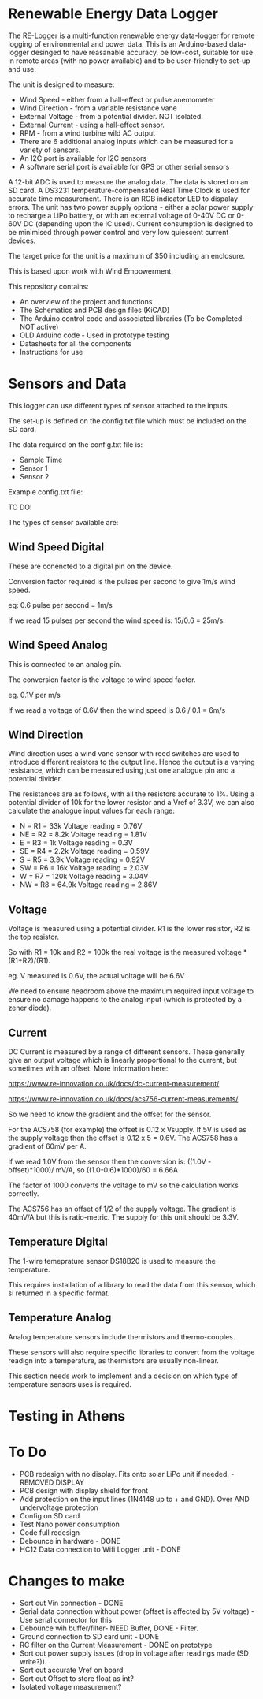 # Renewable Energy Data Logger

The RE-Logger is a multi-function renewable energy data-logger for remote logging of environmental and power data.
This is an Arduino-based data-logger desinged to have reasanable accuracy, be low-cost, suitable for use in remote areas (with no power available) and to be user-friendly to set-up and use.

The unit is designed to measure:

* Wind Speed - either from a hall-effect or pulse anemometer
* Wind Direction - from a variable resistance vane
* External Voltage - from a potential divider. NOT isolated.
* External Current - using a hall-effect sensor.
* RPM - from a wind turbine wild AC output
* There are 6 additional analog inputs which can be measured for a variety of sensors.
* An I2C port is available for I2C sensors
* A software serial port is available for GPS or other serial sensors

A 12-bit ADC is used to measure the analog data.
The data is stored on an SD card.
A DS3231 temperature-compensated Real Time Clock is used for accurate time measurement. 
There is an RGB indicator LED to dispalay errors.
The unit has two power supply options - either a solar power supply to recharge a LiPo battery, or with an external voltage of 0-40V DC or 0-60V DC (depending upon the IC used). Current consumption is designed to be minimised through power control and very low quiescent current devices.

The target price for the unit is a maximum of $50 including an enclosure.

This is based upon work with Wind Empowerment.

This repository contains:
* An overview of the project and functions
* The Schematics and PCB design files (KiCAD)
* The Arduino control code and associated libraries (To be Completed - NOT active)
* OLD Arduino code - Used in prototype testing
* Datasheets for all the components
* Instructions for use

# Sensors and Data

This logger can use different types of sensor attached to the inputs.

The set-up is defined on the config.txt file which must be included on the SD card.

The data required on the config.txt file is:

* Sample Time
* Sensor 1
* Sensor 2

Example config.txt file:

TO DO!

The types of sensor available are:

## Wind Speed Digital

These are conencted to a digital pin on the device.

Conversion factor required is the pulses per second to give 1m/s wind speed. 

eg: 0.6 pulse per second = 1m/s

If we read 15 pulses per second the wind speed is: 15/0.6 = 25m/s.

## Wind Speed Analog

This is connected to an analog pin.

The conversion factor is the voltage to wind speed factor.

eg. 0.1V per m/s

If we read a voltage of 0.6V then the wind speed is 0.6 / 0.1 = 6m/s

## Wind Direction

Wind direction uses a wind vane sensor with reed switches are used to introduce different resistors to the output line. Hence the output is a varying resistance, which can be measured using just one analogue pin and a potential divider.

The resistances are as follows, with all the resistors accurate to 1%. Using a potential divider of 10k for the lower resistor and a Vref of 3.3V, we can also calculate the analogue input values for each range:

* N = R1 = 33k Voltage reading = 0.76V
* NE = R2 = 8.2k Voltage reading = 1.81V
* E = R3 = 1k Voltage reading = 0.3V
* SE = R4 = 2.2k Voltage reading = 0.59V
* S = R5 = 3.9k Voltage reading = 0.92V
* SW = R6 = 16k Voltage reading = 2.03V
* W = R7 = 120k Voltage reading = 3.04V
* NW = R8 = 64.9k Voltage reading = 2.86V

## Voltage

Voltage is measured using a potential divider. R1 is the lower resistor, R2 is the top resistor.

So with R1 = 10k and R2 = 100k the real voltage is the measured voltage * (R1+R2)/(R1).

eg. V measured is 0.6V, the actual voltage will be 6.6V

We need to ensure headroom above the maximum required input voltage to ensure no damage happens to the analog input (which is protected by a zener diode). 

## Current

DC Current is measured by a range of different sensors. These generally give an output voltage which is linearly proportional to the current, but sometimes with an offset. More information here: 

https://www.re-innovation.co.uk/docs/dc-current-measurement/ 

https://www.re-innovation.co.uk/docs/acs756-current-measurements/

So we need to know the gradient and the offset for the sensor.

For the ACS758 (for example) the offset is 0.12 x Vsupply. If 5V is used as the supply voltage then the offset is 0.12 x 5 = 0.6V.
The ACS758 has a gradient of 60mV per A.

If we read 1.0V from the sensor then the conversion is: ((1.0V - offset)*1000)/ mV/A, so ((1.0-0.6)*1000)/60 = 6.66A 

The factor of 1000 converts the voltage to mV so the calculation works correctly.

The ACS756 has an offset of 1/2 of the supply voltage. The gradient is 40mV/A but this is ratio-metric. The supply for this unit should be 3.3V.

## Temperature Digital

The 1-wire temeprature sensor DS18B20 is used to measure the temperature.

This requires installation of a library to read the data from this sensor, which si returned in a specific format.

## Temperature Analog

Analog temperature sensors include thermistors and thermo-couples.

These sensors will also require specific libraries to convert from the voltage readign into a temperature, as thermistors are usually non-linear.

This section needs work to implement and a decision on which type of temperature sensors uses is required. 

# Testing in Athens


# To Do

* PCB redesign with no display. Fits onto solar LiPo unit if needed. - REMOVED DISPLAY
* PCB design with display shield for front
* Add protection on the input lines (1N4148 up to + and GND). Over AND undervoltage protection
* Config on SD card
* Test Nano power consumption
* Code full redesign
* Debounce in hardware - DONE
* HC12 Data connection to Wifi Logger unit - DONE

# Changes to make

* Sort out Vin connection - DONE
* Serial data connection without power (offset is affected by 5V voltage) - Use serial connector for this
* Debounce wih buffer/filter- NEED Buffer, DONE - Filter.
* Ground connection to SD card unit - DONE
* RC filter on the Current Measurement - DONE on prototype
* Sort out power supply issues (drop in voltage after readings made (SD write?)).
* Sort out accurate Vref on board
* Sort out Offset to store float as int? 
* Isolated voltage measurement? 


